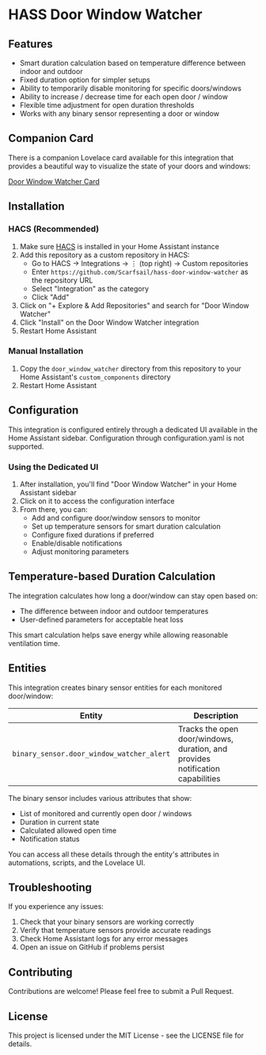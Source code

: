 # HASS Door Window Watcher

## Features

- Smart duration calculation based on temperature difference between indoor and outdoor
- Fixed duration option for simpler setups
- Ability to temporarily disable monitoring for specific doors/windows
- Ability to increase / decrease time for each open door / window
- Flexible time adjustment for open duration thresholds
- Works with any binary sensor representing a door or window

## Companion Card

There is a companion Lovelace card available for this integration that provides a beautiful way to visualize the state of your doors and windows:

[Door Window Watcher Card](https://github.com/Scarfsail/hass-door-window-watcher-card)

## Installation

### HACS (Recommended)

1. Make sure [HACS](https://hacs.xyz/) is installed in your Home Assistant instance
2. Add this repository as a custom repository in HACS:
   - Go to HACS → Integrations → ⋮ (top right) → Custom repositories
   - Enter `https://github.com/Scarfsail/hass-door-window-watcher` as the repository URL
   - Select "Integration" as the category
   - Click "Add"
3. Click on "+ Explore & Add Repositories" and search for "Door Window Watcher"
4. Click "Install" on the Door Window Watcher integration
5. Restart Home Assistant

### Manual Installation

1. Copy the `door_window_watcher` directory from this repository to your Home Assistant's `custom_components` directory
2. Restart Home Assistant

## Configuration

This integration is configured entirely through a dedicated UI available in the Home Assistant sidebar. Configuration through configuration.yaml is not supported.

### Using the Dedicated UI

1. After installation, you'll find "Door Window Watcher" in your Home Assistant sidebar
2. Click on it to access the configuration interface
3. From there, you can:
   - Add and configure door/window sensors to monitor
   - Set up temperature sensors for smart duration calculation
   - Configure fixed durations if preferred
   - Enable/disable notifications
   - Adjust monitoring parameters


## Temperature-based Duration Calculation

The integration calculates how long a door/window can stay open based on:
- The difference between indoor and outdoor temperatures
- User-defined parameters for acceptable heat loss


This smart calculation helps save energy while allowing reasonable ventilation time.

## Entities

This integration creates binary sensor entities for each monitored door/window:

| Entity | Description |
|--------|-------------|
| `binary_sensor.door_window_watcher_alert` | Tracks the open door/windows, duration, and provides notification capabilities |

The binary sensor includes various attributes that show:
- List of monitored and currently open door / windows
- Duration in current state
- Calculated allowed open time
- Notification status

You can access all these details through the entity's attributes in automations, scripts, and the Lovelace UI.

## Troubleshooting

If you experience any issues:

1. Check that your binary sensors are working correctly
2. Verify that temperature sensors provide accurate readings
3. Check Home Assistant logs for any error messages
4. Open an issue on GitHub if problems persist

## Contributing

Contributions are welcome! Please feel free to submit a Pull Request.

## License

This project is licensed under the MIT License - see the LICENSE file for details.